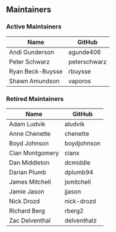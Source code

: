 ## Maintainers

### Active Maintainers
| Name | GitHub |
| --- | --- |
| Andi Gunderson | agunde406 |
| Peter Schwarz | peterschwarz |
| Ryan Beck-Buysse | rbuysse |
| Shawn Amundson | vaporos |


### Retired Maintainers
| Name | GitHub |
| --- | --- |
| Adam Ludvik | aludvik |
| Anne Chenette | chenette |
| Boyd Johnson | boydjohnson |
| Cian Montgomery | cianx |
| Dan Middleton | dcmiddle |
| Darian Plumb | dplumb94 |
| James Mitchell | jsmitchell |
| Jamie Jason | jjason |
| Nick Drozd | nick-drozd |
| Richard Berg | rberg2 |
| Zac Delventhal | delventhalz |
